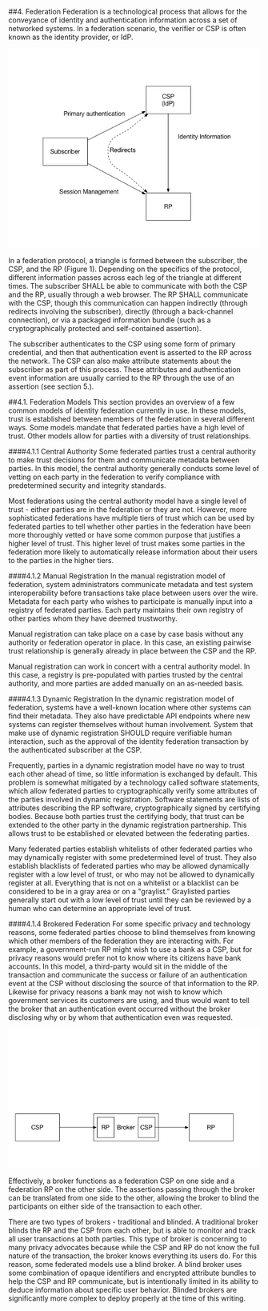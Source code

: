 ##4. Federation
Federation is a technological process that allows for the conveyance of identity and authentication information across a set of networked systems. In a federation scenario, the verifier or CSP is often known as the identity provider, or IdP.

![Figure 1: Federation](media/federation.png)

In a federation protocol, a triangle is formed between the subscriber, the CSP, and the RP (Figure 1). Depending on the specifics of the protocol, different information passes across each leg of the triangle at different times. The subscriber SHALL be able to communicate with both the CSP and the RP, usually through a web browser. The RP SHALL communicate with the CSP, though this communication can happen indirectly (through redirects involving the subscriber), directly (through a back-channel connection), or via a packaged information bundle (such as a cryptographically protected and self-contained assertion).

The subscriber authenticates to the CSP using some form of primary credential, and then that authentication event is asserted to the RP across the network. The CSP can also make attribute statements about the subscriber as part of this process. These attributes and authentication event information are usually carried to the RP through the use of an assertion (see section 5.). 

##4.1. Federation Models
This section provides an overview of a few common models of identity federation currently in use. In these models, trust is established between members of the federation in several different ways. Some models mandate that federated parties have a high level of trust. Other models allow for parties with a diversity of trust relationships.

####4.1.1 Central Authority
Some federated parties trust a central authority to make trust decisions for them and communicate metadata between parties. In this model, the central authority generally conducts some level of vetting on each party in the federation to verify compliance with predetermined security and integrity standards.

Most federations using the central authority model have a single level of trust - either parties are in the federation or they are not. However, more sophisticated federations have multiple tiers of trust which can be used by federated parties to tell whether other parties in the federation have been more thoroughly vetted or have some common purpose that justifies a higher level of trust. This higher level of trust makes some parties in the federation more likely to automatically release information about their users to the parties in the higher tiers.

####4.1.2 Manual Registration
In the manual registration model of federation, system administrators communicate metadata and test system interoperability before transactions take place between users over the wire. Metadata for each party who wishes to participate is manually input into a registry of federated parties. Each party maintains their own registry of other parties whom they have deemed trustworthy.

Manual registration can take place on a case by case basis without any authority or federation operator in place. In this case, an existing pairwise trust relationship is generally already in place between the CSP and the RP. 

Manual registration can work in concert with a central authority model. In this case, a registry is pre-populated with parties trusted by the central authority, and more parties are added manually on an as-needed basis.

####4.1.3 Dynamic Registration
In the dynamic registration model of federation, systems have a well-known location where other systems can find their metadata. They also have predictable API endpoints where new systems can register themselves without human involvement. System that make use of dynamic registration SHOULD require verifiable human interaction, such as the approval of the identity federation transaction by the authenticated subscriber at the CSP. 

Frequently, parties in a dynamic registration model have no way to trust each other ahead of time, so little information is exchanged by default. This problem is somewhat mitigated by a technology called software statements, which allow federated parties to cryptographically verify some attributes of the parties involved in dynamic registration. Software statements are lists of attributes describing the RP software, cryptographically signed by certifying bodies. Because both parties trust the certifying body, that trust can be extended to the other party in the dynamic registration partnership.  This allows trust to be established or elevated between the federating parties.

Many federated parties establish whitelists of other federated parties who may dynamically register with some predetermined level of trust. They also establish blacklists of federated parties who may be allowed dynamically register with a low level of trust, or who may not be allowed to dynamically register at all. Everything that is not on a whitelist or a blacklist can be considered to be in a gray area or on a "graylist." Graylisted parties generally start out with a low level of trust until they can be reviewed by a human who can determine an appropriate level of trust. 

####4.1.4 Brokered Federation
For some specific privacy and technology reasons, some federated parties choose to blind themselves from knowing which other members of the federation they are interacting with. For example, a government-run RP might wish to use a bank as a CSP, but for privacy reasons would prefer not to know where its citizens have bank accounts. In this model, a third-party would sit in the middle of the transaction and communicate the success or failure of an authentication event at the CSP without disclosing the source of that information to the RP. Likewise for privacy reasons a bank may not wish to know which government services its customers are using, and thus would want to tell the broker that an authentication event occurred without the broker disclosing why or by whom that authentication even was requested.

![Figure 2: Broker](media/broker.png)

Effectively, a broker functions as a federation CSP on one side and a federation RP on the other side. The assertions passing through the broker can be translated from one side to the other, allowing the broker to blind the participants on either side of the transaction to each other. 

There are two types of brokers - traditional and blinded. A traditional broker blinds the RP and the CSP from each other, but is able to monitor and track all user transactions at both parties. This type of broker is concerning to many privacy advocates because while the CSP and RP do not know the full nature of the transaction, the broker knows everything its users do. For this reason, some federated models use a blind broker. A blind broker uses some combination of opaque identifiers and encrypted attribute bundles to help the CSP and RP communicate, but is intentionally limited in its ability to deduce information about specific user behavior. Blinded brokers are significantly more complex to deploy properly at the time of this writing.

